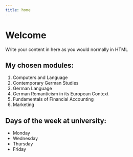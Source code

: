 ```yaml
---
title: home
---
```


<h1>Welcome</h1>
<p>Write your content in here as you would normally in HTML</p>
<h2>My chosen modules:</h2>

<ol>
  <li>Computers and Language</li>
  <li>Contemporary German Studies</li>
  <li>German Language</li>
  <li>German Romanticism in its European Context</li>
  <li>Fundamentals of Financial Accounting</li>
  <li>Marketing</li>
</ol>  
   <h2>Days of the week at university:</h2>
   <ul>
  <li>Monday</li>
  <li>Wednesday</li>
  <li>Thursday</li>
  <li>Friday</li>
</ul>  
</body>
</html>
